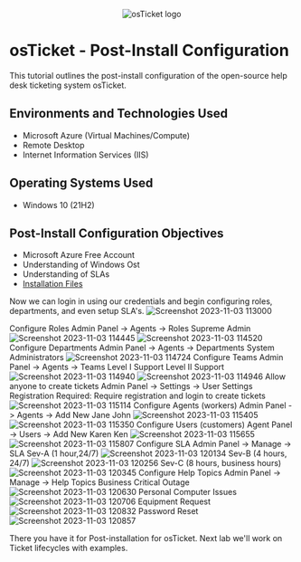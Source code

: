 <p align="center">
<img src="https://i.imgur.com/Clzj7Xs.png" alt="osTicket logo"/>
</p>

<h1>osTicket - Post-Install Configuration</h1>
This tutorial outlines the post-install configuration of the open-source help desk ticketing system osTicket.<br />



<h2>Environments and Technologies Used</h2>

- Microsoft Azure (Virtual Machines/Compute)
- Remote Desktop
- Internet Information Services (IIS)

<h2>Operating Systems Used </h2>

- Windows 10</b> (21H2)

<h2>Post-Install Configuration Objectives</h2>

- Microsoft Azure Free Account
- Understanding of Windows Ost
- Understanding of SLAs
- [Installation Files](https://drive.google.com/drive/u/0/folders/1APMfNyfNzcxZC6EzdaNfdZsUwxWYChf6)

Now we can login in using our credentials and begin configuring roles, departments, and even setup SLA's.
![Screenshot 2023-11-03 113000](https://github.com/jachinrupe/post-install-config-osticket/assets/149485790/cf5218fa-47a3-4099-aa7b-44698382c9e1)

Configure Roles
Admin Panel -> Agents -> Roles
Supreme Admin
![Screenshot 2023-11-03 114445](https://github.com/jachinrupe/post-install-config-osticket/assets/149485790/04cc3e4a-00ac-4929-86a3-fb1065eed41b)
![Screenshot 2023-11-03 114520](https://github.com/jachinrupe/post-install-config-osticket/assets/149485790/8e68697d-6962-4f76-a687-da64690d3715)
Configure Departments
Admin Panel -> Agents -> Departments
System Administrators
![Screenshot 2023-11-03 114724](https://github.com/jachinrupe/post-install-config-osticket/assets/149485790/d7118393-dc40-45c1-a925-703e57e7654d)
Configure Teams
Admin Panel -> Agents -> Teams
Level I Support
Level II Support
![Screenshot 2023-11-03 114940](https://github.com/jachinrupe/post-install-config-osticket/assets/149485790/eeb06d79-2e03-468c-b71b-a1fda66f2234)
![Screenshot 2023-11-03 114946](https://github.com/jachinrupe/post-install-config-osticket/assets/149485790/e6c822de-21aa-4406-964e-33b7d1d0e9a5)
Allow anyone to create tickets
Admin Panel -> Settings -> User Settings
Registration Required: Require registration and login to create tickets 
![Screenshot 2023-11-03 115114](https://github.com/jachinrupe/post-install-config-osticket/assets/149485790/fe410562-4a95-4323-8448-63cb076b7c04)
Configure Agents (workers)
Admin Panel -> Agents -> Add New
Jane
John
![Screenshot 2023-11-03 115405](https://github.com/jachinrupe/post-install-config-osticket/assets/149485790/b816bca1-2069-4181-a1a8-402d64f1c255)
![Screenshot 2023-11-03 115350](https://github.com/jachinrupe/post-install-config-osticket/assets/149485790/fdddb7c3-89e7-4a4c-899a-70411756d566)
Configure Users (customers)
Agent Panel -> Users -> Add New
Karen
Ken
![Screenshot 2023-11-03 115655](https://github.com/jachinrupe/post-install-config-osticket/assets/149485790/324e13b1-3fa6-431a-9658-36f356fbd340)
![Screenshot 2023-11-03 115807](https://github.com/jachinrupe/post-install-config-osticket/assets/149485790/e19b61c7-ee11-4fb2-a6a1-3680be9a4b7b)
Configure SLA
Admin Panel -> Manage -> SLA
Sev-A (1 hour,24/7) 
![Screenshot 2023-11-03 120134](https://github.com/jachinrupe/post-install-config-osticket/assets/149485790/a138cd11-3c7c-4a0a-878b-90974a072570)
Sev-B (4 hours, 24/7)
![Screenshot 2023-11-03 120256](https://github.com/jachinrupe/post-install-config-osticket/assets/149485790/c20039f6-6a83-4a29-b21f-a731ba66aa61)
Sev-C (8 hours, business hours)
![Screenshot 2023-11-03 120345](https://github.com/jachinrupe/post-install-config-osticket/assets/149485790/1a2a290e-5fe0-4e9f-8ab3-1fef9f09f829)
Configure Help Topics
Admin Panel -> Manage -> Help Topics
Business Critical Outage
![Screenshot 2023-11-03 120630](https://github.com/jachinrupe/post-install-config-osticket/assets/149485790/b6f8fbcb-dc82-4e00-8441-fa9bf73cb5ff)
Personal Computer Issues
![Screenshot 2023-11-03 120706](https://github.com/jachinrupe/post-install-config-osticket/assets/149485790/03e17108-533e-4761-bbf2-2fd8070fa52d)
Equipment Request
![Screenshot 2023-11-03 120832](https://github.com/jachinrupe/post-install-config-osticket/assets/149485790/1777dc8d-9ee8-47e3-aeba-d52b334d8e95)
Password Reset
![Screenshot 2023-11-03 120857](https://github.com/jachinrupe/post-install-config-osticket/assets/149485790/4b5f8b34-b701-4261-a794-5051854ec05e)

There you have it for Post-installation for osTicket. Next lab we'll work on Ticket lifecycles with examples.
